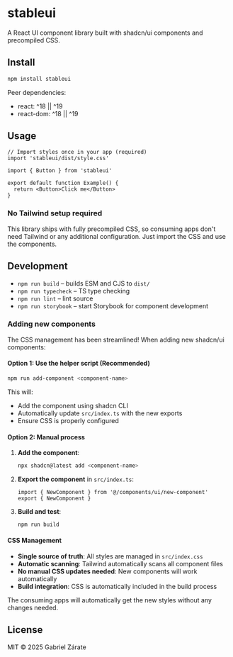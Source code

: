 # stableui

A React UI component library built with shadcn/ui components and precompiled CSS.

## Install

```bash
npm install stableui
```

Peer dependencies:

- react: ^18 || ^19
- react-dom: ^18 || ^19

## Usage

```tsx
// Import styles once in your app (required)
import 'stableui/dist/style.css'

import { Button } from 'stableui'

export default function Example() {
  return <Button>Click me</Button>
}
```

### No Tailwind setup required

This library ships with fully precompiled CSS, so consuming apps don't need Tailwind or any additional configuration. Just import the CSS and use the components.

## Development

- `npm run build` – builds ESM and CJS to `dist/`
- `npm run typecheck` – TS type checking
- `npm run lint` – lint source
- `npm run storybook` – start Storybook for component development

### Adding new components

The CSS management has been streamlined! When adding new shadcn/ui components:

#### Option 1: Use the helper script (Recommended)

```bash
npm run add-component <component-name>
```

This will:

- Add the component using shadcn CLI
- Automatically update `src/index.ts` with the new exports
- Ensure CSS is properly configured

#### Option 2: Manual process

1. **Add the component**:

   ```bash
   npx shadcn@latest add <component-name>
   ```

2. **Export the component** in `src/index.ts`:

   ```tsx
   import { NewComponent } from '@/components/ui/new-component'
   export { NewComponent }
   ```

3. **Build and test**:
   ```bash
   npm run build
   ```

#### CSS Management

- **Single source of truth**: All styles are managed in `src/index.css`
- **Automatic scanning**: Tailwind automatically scans all component files
- **No manual CSS updates needed**: New components will work automatically
- **Build integration**: CSS is automatically included in the build process

The consuming apps will automatically get the new styles without any changes needed.

## License

MIT © 2025 Gabriel Zárate
